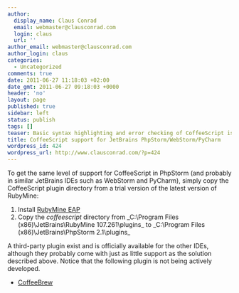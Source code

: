 ```yaml
---
author:
  display_name: Claus Conrad
  email: webmaster@clausconrad.com
  login: claus
  url: ''
author_email: webmaster@clausconrad.com
author_login: claus
categories:
  - Uncategorized
comments: true
date: 2011-06-27 11:18:03 +02:00
date_gmt: 2011-06-27 09:18:03 +0000
header: 'no'
layout: page
published: true
sidebar: left
status: publish
tags: []
teaser: Basic syntax highlighting and error checking of CoffeeScript is only officially available in Jetbrains RubyMine IDE - read on to get it in other IDEs.
title: CoffeeScript support for JetBrains PhpStorm/WebStorm/PyCharm
wordpress_id: 424
wordpress_url: http://www.clausconrad.com/?p=424
---
```

To get the same level of support for CoffeeScript in PhpStorm (and probably in similar JetBrains IDEs such as WebStorm and PyCharm), simply copy the CoffeeScript plugin directory from a trial version of the latest version of RubyMine:

1.  Install [RubyMine EAP](https://confluence.jetbrains.com/display/RUBYDEV/RubyMine+Preview+and+RC+builds)
2.  Copy the _coffeescript_ directory from _C:\Program Files (x86)\JetBrains\RubyMine 107.261\plugins\_ to _C:\Program Files (x86)\JetBrains\PhpStorm 2.1\plugins\_

A third-party plugin exist and is officially available for the other IDEs, although they probably come with just as little support as the solution described above. Notice that the following plugin is not being actively developed.

*   [CoffeeBrew](https://github.com/netzpirat/coffee-brew#readme)
